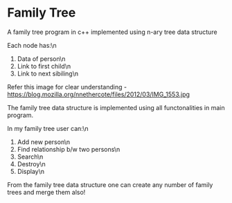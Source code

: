 # Family Tree
A family tree program in c++ implemented using n-ary tree data structure

Each node has:\n
1. Data of person\n
2. Link to first child\n
3. Link to next sibiling\n

Refer this image for clear understanding - https://blog.mozilla.org/nnethercote/files/2012/03/IMG_1553.jpg

The family tree data structure is implemented using all functonalities in main program.

In my family tree user can:\n
1. Add new person\n
2. Find relationship b/w two persons\n
3. Search\n
4. Destroy\n
5. Display\n

From the family tree data structure one can create any number of family trees and merge them also!
